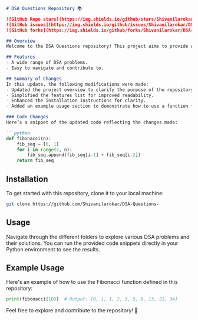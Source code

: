 ```markdown
# DSA Questions Repository 📚

![GitHub Repo stars](https://img.shields.io/github/stars/Shivanilarokar/DSA-Questions-) 
![GitHub issues](https://img.shields.io/github/issues/Shivanilarokar/DSA-Questions-) 
![GitHub forks](https://img.shields.io/github/forks/Shivanilarokar/DSA-Questions-)

## Overview
Welcome to the DSA Questions repository! This project aims to provide a comprehensive collection of Data Structures and Algorithms (DSA) problems along with their solutions, helping you enhance your problem-solving skills.

## Features
- A wide range of DSA problems.
- Easy to navigate and contribute to.

## Summary of Changes
In this update, the following modifications were made:
- Updated the project overview to clarify the purpose of the repository.
- Simplified the features list for improved readability.
- Enhanced the installation instructions for clarity.
- Added an example usage section to demonstrate how to use a function from the repository.

### Code Changes
Here’s a snippet of the updated code reflecting the changes made:

```python
def fibonacci(n):
    fib_seq = [0, 1]
    for i in range(2, n):
        fib_seq.append(fib_seq[i-1] + fib_seq[i-2])
    return fib_seq
```

## Installation
To get started with this repository, clone it to your local machine:

```bash
git clone https://github.com/Shivanilarokar/DSA-Questions-
```

## Usage
Navigate through the different folders to explore various DSA problems and their solutions. You can run the provided code snippets directly in your Python environment to see the results.

## Example Usage
Here's an example of how to use the Fibonacci function defined in this repository:

```python
print(fibonacci(10))  # Output: [0, 1, 1, 2, 3, 5, 8, 13, 21, 34]
```

Feel free to explore and contribute to the repository! 🚀
```